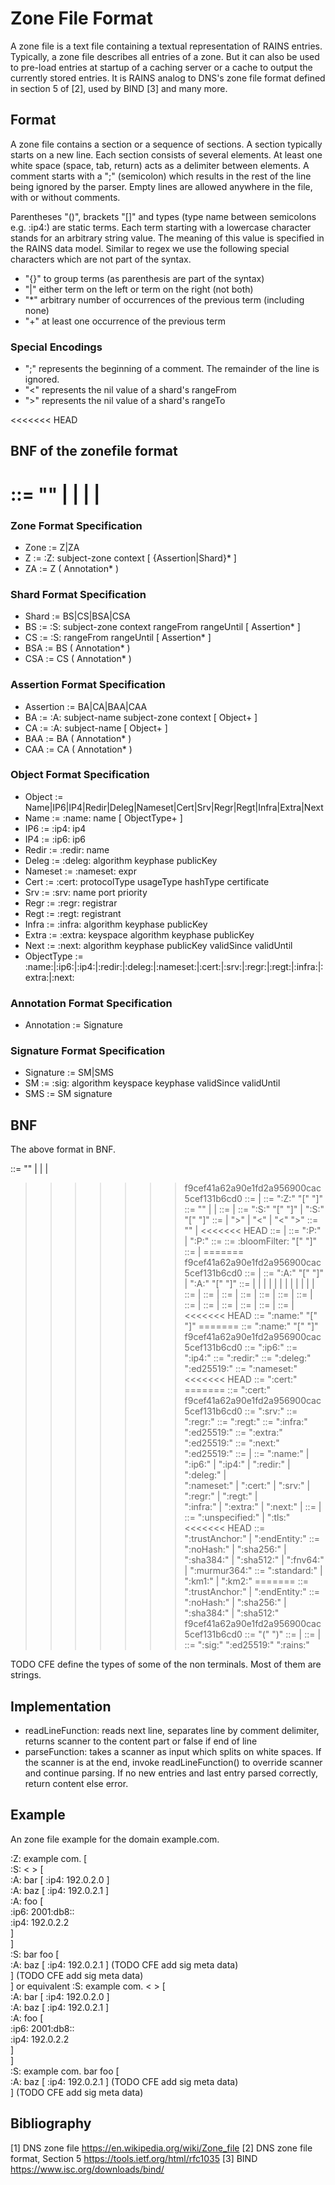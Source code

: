 # Zone File Format

A zone file is a text file containing a textual representation of RAINS entries.
Typically, a zone file describes all entries of a zone. But it can also be used
to pre-load entries at startup of a caching server or a cache to output the
currently stored entries. It is RAINS analog to DNS's zone file format defined
in section 5 of [2], used by BIND [3] and many more.

## Format

A zone file contains a section or a sequence of sections. A section typically
starts on a new line. Each section consists of several elements. At least one
white space (space, tab, return) acts as a delimiter between elements. A comment
starts with a ";" (semicolon) which results in the rest of the line being
ignored by the parser. Empty lines are allowed anywhere in the file, with or
without comments.

Parentheses "()", brackets "[]" and types (type name between semicolons e.g.
:ip4:) are static terms. Each term starting with a lowercase character stands
for an arbitrary string value. The meaning of this value is specified in the
RAINS data model. Similar to regex we use the following special characters which
are not part of the syntax.

- "{}" to group terms (as parenthesis are part of the syntax)
- "|" either term on the left or term on the right (not both)
- "\*" arbitrary number of occurrences of the previous term (including none)
- "\+" at least one occurrence of the previous term

### Special Encodings

- ";" represents the beginning of a comment. The remainder of the line is
  ignored.
- "<" represents the nil value of a shard's rangeFrom
- ">" represents the nil value of a shard's rangeTo

<<<<<<< HEAD

## BNF of the zonefile format

<sections> ::= "" | <sections> <assertion> | <sections> <shard> | <sections> <pshard> | <sections> <zone>
=======
### Zone Format Specification

- Zone := Z|ZA
- Z := :Z: subject-zone context [ {Assertion|Shard}* ]
- ZA := Z ( Annotation* )

### Shard Format Specification

- Shard := BS|CS|BSA|CSA
- BS := :S: subject-zone context rangeFrom rangeUntil [ Assertion* ]
- CS := :S: rangeFrom rangeUntil [ Assertion* ]
- BSA := BS ( Annotation* )
- CSA := CS ( Annotation* )

### Assertion Format Specification

- Assertion := BA|CA|BAA|CAA
- BA := :A: subject-name subject-zone context [ Object+ ]
- CA := :A: subject-name [ Object+ ]
- BAA := BA ( Annotation* )
- CAA := CA ( Annotation* )

### Object Format Specification

- Object := Name|IP6|IP4|Redir|Deleg|Nameset|Cert|Srv|Regr|Regt|Infra|Extra|Next
- Name := :name: name [ ObjectType+ ]
- IP6 := :ip4: ip4
- IP4 := :ip6: ip6
- Redir := :redir: name
- Deleg := :deleg: algorithm keyphase publicKey
- Nameset := :nameset: expr
- Cert := :cert: protocolType usageType hashType certificate
- Srv := :srv: name port priority
- Regr := :regr: registrar
- Regt := :regt: registrant
- Infra := :infra: algorithm keyphase publicKey
- Extra := :extra: keyspace algorithm keyphase publicKey
- Next := :next: algorithm keyphase publicKey validSince validUntil
- ObjectType := :name:|:ip6:|:ip4:|:redir:|:deleg:|:nameset:|:cert:|:srv:|:regr:|:regt:|:infra:|:extra:|:next:

### Annotation Format Specification

- Annotation := Signature

### Signature Format Specification

- Signature := SM|SMS
- SM := :sig: algorithm keyspace keyphase validSince validUntil
- SMS := SM signature

## BNF

The above format in BNF.

<sections> ::= "" | <sections> <assertion> | <sections> <shard> | <sections> <zone>
>>>>>>> f9cef41a62a90e1fd2a956900cac5cef131b6cd0
<zone> ::= <zoneBody> | <zoneBody> <annotation>
<zoneBody> ::= ":Z:" <subjectZone> <context> "[" <zoneContent> "]"
<zoneContent> ::= "" | <zoneContent> <assertion> | <zoneContent> <shard>
<shard> ::= <shardBody> | <shardBody> <annotation>
<shardBody> ::= ":S:" <shardRange> "[" <shardContent> "]" | ":S:" <subjectZone> <context> <shardRange> "[" <shardContent> "]"
<shardRange> ::= <rangeBegin> <rangeEnd> | <rangeBegin> ">" | "<" <rangeEnd> | "<" ">"
<shardContent> ::= "" | <shardContent> <assertion>
<<<<<<< HEAD
<pshard> ::= <pshardBody> | <pshardBody> <annotation>
<pshardBody> ::= ":P:" <shardRange> <pshardContent> | ":P:" <subjectZone> <context> <shardRange> <pshardContent>
<pshardContent> ::= <bloomFilter>
<bloomFilter> ::= :bloomFilter: "[" <hashTypes> "]" <nofHashFunctions> <bfOpMode> <bloomFilterData>
<hashTypes> ::= <hashType> | <hashTypes> <hashType>
=======
>>>>>>> f9cef41a62a90e1fd2a956900cac5cef131b6cd0
<assertion> ::= <assertionBody> | <assertionBody> <annotation>
<assertionBody> ::= ":A:" <name> "[" <objects> "]" | ":A:" <name> <subjectZone> <context> "[" <objects> "]"
<objects> ::= <name> | <ip6> | <ip4> | <redir> | <deleg> | <nameset> | <cert> | <srv> | <regr> | <regt> | <infra> | <extra> | <next>
<name> ::= <namebody> | <name> <namebody>
<ip6> ::= <ip6body> | <ip6> <ip6body>
<ip4> ::= <ip4body> | <ip4> <ip4body>
<redir> ::= <redirbody> | <redir> <redirbody>
<deleg> ::= <delegbody> | <deleg> <delegbody>
<nameset> ::= <namesetbody> | <nameset> <namesetbody>
<cert> ::= <certbody> | <cert> <certbody>
<srv> ::= <srvbody> | <srv> <srvbody>
<regr> ::= <regrbody> | <regr> <regrbody>
<regt> ::= <regtbody> | <regt> <regtbody>
<infra> ::= <infrabody> | <infra> <infrabody>
<extra> ::= <extrabody> | <extra> <extrabody>
<next> ::= <nextbody> | <next> <nextbody>
<<<<<<< HEAD
<namebody> ::= ":name:" <cname> "[" <objectTypes> "]"
=======
<namebody> ::= ":name:" <alias> "[" <objectTypes> "]"
>>>>>>> f9cef41a62a90e1fd2a956900cac5cef131b6cd0
<ip6body> ::= ":ip6:" <ip6Addr>
<ip4body> ::= ":ip4:" <ip4Addr>
<redirbody> ::= ":redir:" <redirname>
<delegbody> ::= ":deleg:" ":ed25519:" <keyphase> <publicKeyData>
<namesetbody> ::= ":nameset:" <freeText>
<<<<<<< HEAD
<certbody> ::= ":cert:" <protocolType> <certificatUsage> <hashType> <certData>
=======
<certbody> ::= ":cert:" <protocolType> <certificateUsage> <hashType> <certData>
>>>>>>> f9cef41a62a90e1fd2a956900cac5cef131b6cd0
<srvbody> ::= ":srv:" <serviceName> <port> <priority>
<regrbody> ::= ":regr:" <freeText>
<regtbody> ::= ":regt:" <freeText>
<infrabody> ::= ":infra:" ":ed25519:" <keyphase> <publicKeyData>
<extrabody> ::= ":extra:" ":ed25519:" <keyphase> <publicKeyData>
<nextbody> ::= ":next:" ":ed25519:" <keyphase> <publicKeyData> <validFrom> <validSince>
<objectTypes> ::= <objectType> | <objectTypes> <objectType>
<objectType> ::= ":name:" | ":ip6:" | ":ip4:" | ":redir:" | ":deleg:" |  
                 ":nameset:" | ":cert:" | ":srv:" | ":regr:" | ":regt:" |  
                 ":infra:" | ":extra:" | ":next:" |
<freeText> ::= <word> | <freeText> <word>
<protocolType> ::= ":unspecified:" | ":tls:"
<<<<<<< HEAD
<certificatUsage> ::= ":trustAnchor:" | ":endEntity:"
<hashType> ::= ":noHash:" | ":sha256:" | ":sha384:" | ":sha512:" | ":fnv64:" | ":murmur364:"
<bfOpMode> ::= ":standard:" | ":km1:" | ":km2:"
=======
<certificateUsage> ::= ":trustAnchor:" | ":endEntity:"
<hashType> ::= ":noHash:" | ":sha256:" | ":sha384:" | ":sha512:"
>>>>>>> f9cef41a62a90e1fd2a956900cac5cef131b6cd0
<annotation> ::= "(" <annotationBody> ")"
<annotationBody> ::= <signature> | <annotationBody> <signature>
<signature> ::= <sigMetaData> | <sigMetaData> <signatureData>
<sigMetaData> ::= ":sig:" ":ed25519:" ":rains:" <keyphase> <validFrom> <validSince>

TODO CFE define the types of some of the non terminals. Most of them are strings.

## Implementation

- readLineFunction: reads next line, separates line by comment delimiter,
  returns scanner to the content part or false if end of line
- parseFunction: takes a scanner as input which splits on white spaces. If the
  scanner is at the end, invoke readLineFunction() to override scanner and
  continue parsing. If no new entries and last entry parsed correctly, return
  content else error.

## Example

An zone file example for the domain example.com.

:Z: example com. [  
    :S: < > [  
        :A: bar  [ :ip4: 192.0.2.0 ]  
        :A: baz  [ :ip4: 192.0.2.1 ]  
        :A: foo [  
                :ip6:      2001:db8::  
                :ip4:      192.0.2.2  
        ]  
    ]  
    :S: bar foo [  
        :A: baz  [ :ip4: 192.0.2.1 ] (TODO CFE add sig meta data)  
    ] (TODO CFE add sig meta data)  
]
or equivalent
:S: example com. < > [  
    :A: bar  [ :ip4: 192.0.2.0 ]  
    :A: baz  [ :ip4: 192.0.2.1 ]  
    :A: foo [  
            :ip6:      2001:db8::  
            :ip4:      192.0.2.2  
    ]  
]  
:S: example com. bar foo [  
    :A: baz  [ :ip4: 192.0.2.1 ] (TODO CFE add sig meta data)  
] (TODO CFE add sig meta data)  

## Bibliography
[1] DNS zone file https://en.wikipedia.org/wiki/Zone_file
[2] DNS zone file format, Section 5 https://tools.ietf.org/html/rfc1035
[3] BIND https://www.isc.org/downloads/bind/